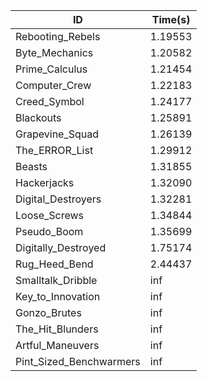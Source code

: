 |ID|Time(s)|
|-|-|
|Rebooting_Rebels|1.19553|
|Byte_Mechanics|1.20582|
|Prime_Calculus|1.21454|
|Computer_Crew|1.22183|
|Creed_Symbol|1.24177|
|Blackouts|1.25891|
|Grapevine_Squad|1.26139|
|The_ERROR_List|1.29912|
|Beasts|1.31855|
|Hackerjacks|1.32090|
|Digital_Destroyers|1.32281|
|Loose_Screws|1.34844|
|Pseudo_Boom|1.35699|
|Digitally_Destroyed|1.75174|
|Rug_Heed_Bend|2.44437|
|Smalltalk_Dribble|inf|
|Key_to_Innovation|inf|
|Gonzo_Brutes|inf|
|The_Hit_Blunders|inf|
|Artful_Maneuvers|inf|
|Pint_Sized_Benchwarmers|inf|
